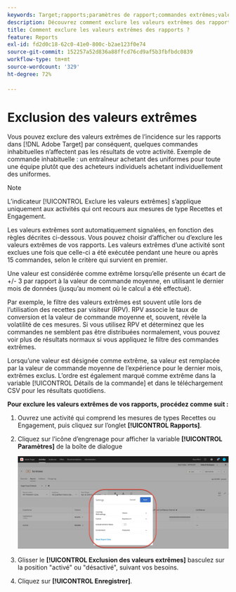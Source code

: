 ```yaml
---
keywords: Target;rapports;paramètres de rapport;commandes extrêmes;valeurs extrêmes
description: Découvrez comment exclure les valeurs extrêmes des rapports d’Adobe [!DNL Target] par conséquent, quelques commandes inhabituelles n’affectent pas les résultats de votre activité.
title: Comment exclure les valeurs extrêmes des rapports ?
feature: Reports
exl-id: fd2d0c18-62c0-41e0-800c-b2ae123f0e74
source-git-commit: 152257a52d836a88ffcd76cd9af5b3fbfbdc0839
workflow-type: tm+mt
source-wordcount: '329'
ht-degree: 72%

---
```


# Exclusion des valeurs extrêmes

Vous pouvez exclure des valeurs extrêmes de l’incidence sur les rapports dans [!DNL Adobe Target] par conséquent, quelques commandes inhabituelles n’affectent pas les résultats de votre activité. Exemple de commande inhabituelle : un entraîneur achetant des uniformes pour toute une équipe plutôt que des acheteurs individuels achetant individuellement des uniformes.

>[!NOTE]
>
>L’indicateur [!UICONTROL Exclure les valeurs extrêmes] s’applique uniquement aux activités qui ont recours aux mesures de type Recettes et Engagement.

Les valeurs extrêmes sont automatiquement signalées, en fonction des règles décrites ci-dessous. Vous pouvez choisir d’afficher ou d’exclure les valeurs extrêmes de vos rapports. Les valeurs extrêmes d’une activité sont exclues une fois que celle-ci a été exécutée pendant une heure ou après 15 commandes, selon le critère qui survient en premier.

Une valeur est considérée comme extrême lorsqu’elle présente un écart de +/- 3 par rapport à la valeur de commande moyenne, en utilisant le dernier mois de données (jusqu’au moment où le calcul a été effectué).

Par exemple, le filtre des valeurs extrêmes est souvent utile lors de l’utilisation des recettes par visiteur (RPV). RPV associe le taux de conversion et la valeur de commande moyenne et, souvent, révèle la volatilité de ces mesures. Si vous utilisez RPV et déterminez que les commandes ne semblent pas être distribuées normalement, vous pouvez voir plus de résultats normaux si vous appliquez le filtre des commandes extrêmes.

Lorsqu’une valeur est désignée comme extrême, sa valeur est remplacée par la valeur de commande moyenne de l’expérience pour le dernier mois, extrêmes exclus. L’ordre est également marqué comme extrême dans la variable [!UICONTROL Détails de la commande] et dans le téléchargement CSV pour les résultats quotidiens.

**Pour exclure les valeurs extrêmes de vos rapports, procédez comme suit :**

1. Ouvrez une activité qui comprend les mesures de types Recettes ou Engagement, puis cliquez sur l’onglet **[!UICONTROL Rapports]**.
1. Cliquez sur l’icône d’engrenage pour afficher la variable **[!UICONTROL Paramètres]** de la boîte de dialogue

   ![Résultat d’étape](assets/exclude_extreme_values.png)

1. Glisser le **[!UICONTROL Exclusion des valeurs extrêmes]** basculez sur la position &quot;activé&quot; ou &quot;désactivé&quot;, suivant vos besoins.
1. Cliquez sur **[!UICONTROL Enregistrer]**.
